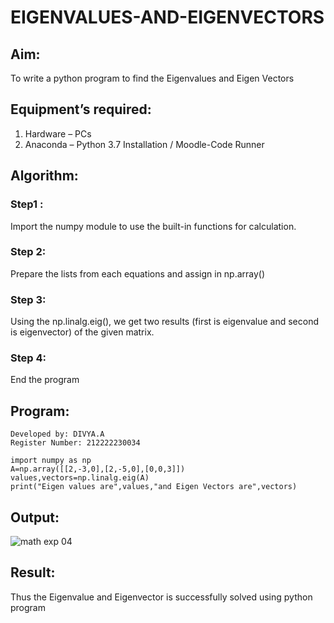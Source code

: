 # EIGENVALUES-AND-EIGENVECTORS
## Aim:
To write a python program to find the Eigenvalues and Eigen Vectors
## Equipment’s required:
1. 	Hardware – PCs
2. 	Anaconda – Python 3.7 Installation / Moodle-Code Runner
## Algorithm:
### Step1 : 
Import the numpy module to use the built-in functions for calculation.
### Step 2:
Prepare the lists from each equations and assign in np.array()
### Step 3: 
Using the np.linalg.eig(),  we get two results (first is eigenvalue and second is eigenvector) of the given matrix.
### Step 4: 
End the program
## Program:
```
Developed by: DIVYA.A
Register Number: 212222230034

import numpy as np
A=np.array([[2,-3,0],[2,-5,0],[0,0,3]])
values,vectors=np.linalg.eig(A)
print("Eigen values are",values,"and Eigen Vectors are",vectors)
```
## Output:
![math exp 04](https://github.com/Divya110205/EIGENVALUES-AND-EIGENVECTORS/assets/119404855/8776fd47-3ade-45ed-8d9e-5f448c3ef03f)

## Result:
Thus the Eigenvalue and Eigenvector is successfully solved using python program
